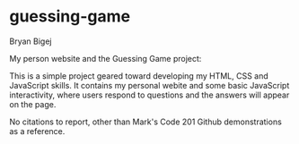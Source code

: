 # guessing-game

Bryan Bigej

My person website and the Guessing Game project:

This is a simple project geared toward developing my HTML, CSS and JavaScript skills. It contains my personal webite and some basic JavaScript interactivity, where users respond to questions and the answers will appear on the page.

No citations to report, other than Mark's Code 201 Github demonstrations as a reference.

